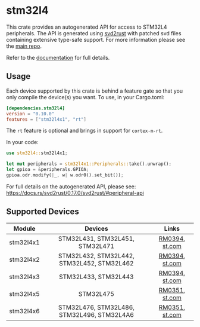 # stm32l4
This crate provides an autogenerated API for access to STM32L4 peripherals.
The API is generated using [svd2rust] with patched svd files containing
extensive type-safe support. For more information please see the [main repo].

Refer to the [documentation] for full details.

[svd2rust]: https://github.com/japaric/svd2rust
[main repo]: https://github.com/stm32-rs/stm32-rs
[documentation]: https://docs.rs/stm32l4/latest/stm32l4/

## Usage
Each device supported by this crate is behind a feature gate so that you only
compile the device(s) you want. To use, in your Cargo.toml:

```toml
[dependencies.stm32l4]
version = "0.10.0"
features = ["stm32l4x1", "rt"]
```

The `rt` feature is optional and brings in support for `cortex-m-rt`.

In your code:

```rust
use stm32l4::stm32l4x1;

let mut peripherals = stm32l4x1::Peripherals::take().unwrap();
let gpioa = &peripherals.GPIOA;
gpioa.odr.modify(|_, w| w.odr0().set_bit());
```

For full details on the autogenerated API, please see:
https://docs.rs/svd2rust/0.17.0/svd2rust/#peripheral-api

## Supported Devices

| Module | Devices | Links |
|:------:|:-------:|:-----:|
| stm32l4x1 | STM32L431, STM32L451, STM32L471 | [RM0394](https://www.st.com/resource/en/reference_manual/dm00151940.pdf), [st.com](https://www.st.com/en/microcontrollers-microprocessors/stm32l4x1.html) |
| stm32l4x2 | STM32L432, STM32L442, STM32L452, STM32L462 | [RM0394](https://www.st.com/resource/en/reference_manual/dm00151940.pdf), [st.com](https://www.st.com/en/microcontrollers-microprocessors/stm32l4x2.html) |
| stm32l4x3 | STM32L433, STM32L443 | [RM0394](https://www.st.com/resource/en/reference_manual/dm00151940.pdf), [st.com](https://www.st.com/en/microcontrollers-microprocessors/stm32l4x3.html) |
| stm32l4x5 | STM32L475 | [RM0351](https://www.st.com/resource/en/reference_manual/dm00083560.pdf), [st.com](https://www.st.com/en/microcontrollers-microprocessors/stm32l4x5.html) |
| stm32l4x6 | STM32L476, STM32L486, STM32L496, STM32L4A6 | [RM0351](https://www.st.com/resource/en/reference_manual/dm00083560.pdf), [st.com](https://www.st.com/en/microcontrollers-microprocessors/stm32l4x6.html) |
